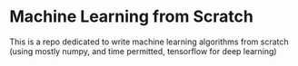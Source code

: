 # Machine Learning from Scratch
This is a repo dedicated to write machine learning algorithms from scratch (using mostly numpy, and time permitted, tensorflow for deep learning)
